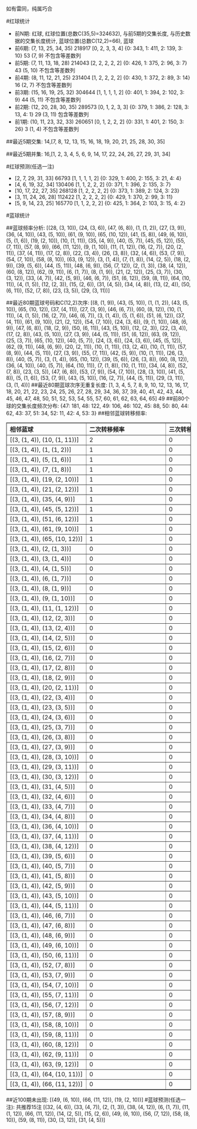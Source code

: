 <!-- 
.. title: 大乐透13048期(2013-04-29)数据分析报告
.. slug: dlott-13048-2013-04-29-report
.. date: 2013-04-30 08:00:00 UTC+08:00
.. tags: Lottery
.. link: 
.. description: 
.. type: text
-->

如有雷同，纯属巧合

<!-- TEASER_END-->

#红球统计

- 前N期: 红球, 红球位置(总数C(35,5)=324632), 与前5期的交集长度, 与历史数据的交集长度统计, 蓝球位置(总数C(12,2)=66), 蓝球
- 前6期: (7, 13, 25, 34, 35) 218917 [0, 2, 3, 3, 4] {0: 343, 1: 411, 2: 139, 3: 10} 53 (7, 9) 不包含等差数列
- 前5期: (7, 11, 13, 18, 28) 214043 [2, 2, 2, 2, 2] {0: 426, 1: 375, 2: 96, 3: 7} 43 (5, 10) 不包含等差数列
- 前4期: (8, 11, 12, 21, 25) 231404 [1, 2, 2, 2, 2] {0: 430, 1: 372, 2: 89, 3: 14} 16 (2, 7) 不包含等差数列
- 前3期: (15, 16, 19, 25, 32) 304644 [1, 1, 1, 1, 2] {0: 401, 1: 394, 2: 102, 3: 9} 44 (5, 11) 不包含等差数列
- 前2期: (12, 20, 28, 30, 35) 289573 [0, 1, 2, 3, 3] {0: 379, 1: 386, 2: 128, 3: 13, 4: 1} 29 (3, 11) 包含等差数列
- 前1期: (10, 11, 23, 32, 33) 260651 [0, 1, 2, 2, 2] {0: 331, 1: 401, 2: 150, 3: 26} 3 (1, 4) 不包含等差数列

##最近5期交集:
14,[7, 8, 12, 13, 15, 16, 18, 19, 20, 21, 25, 28, 30, 35]

##最近5期并集:
16,[1, 2, 3, 4, 5, 6, 9, 14, 17, 22, 24, 26, 27, 29, 31, 34]

#红球预测(任选一注)

- [2, 7, 29, 31, 33] 66793 [1, 1, 1, 1, 2] {0: 329, 1: 400, 2: 155, 3: 21, 4: 4}
- [4, 6, 19, 32, 34] 130406 [1, 1, 2, 2, 2] {0: 371, 1: 396, 2: 135, 3: 7}
- [10, 17, 22, 27, 35] 268128 [1, 2, 2, 2, 2] {0: 373, 1: 389, 2: 124, 3: 23}
- [3, 11, 24, 26, 28] 112422 [1, 2, 2, 2, 2] {0: 429, 1: 370, 2: 99, 3: 11}
- [5, 9, 14, 23, 25] 165770 [1, 1, 2, 2, 2] {0: 425, 1: 364, 2: 103, 3: 15, 4: 2}

#蓝球统计

##蓝球频率分析:
[(28, (3, 10)), (24, (3, 6)), (47, (6, 8)), (1, (1, 2)), (27, (3, 9)), (36, (4, 10)), (43, (5, 10)), (61, (9, 10)), (65, (10, 12)), (41, (5, 8)), (49, (6, 10)), (5, (1, 6)), (19, (2, 10)), (10, (1, 11)), (35, (4, 9)), (40, (5, 7)), (45, (5, 12)), (55, (7, 11)), (57, (8, 9)), (66, (11, 12)), (9, (1, 10)), (11, (1, 12)), (16, (2, 7)), (20, (2, 11)), (37, (4, 11)), (17, (2, 8)), (22, (3, 4)), (26, (3, 8)), (32, (4, 6)), (53, (7, 9)), (54, (7, 10)), (58, (8, 10)), (63, (9, 12)), (3, (1, 4)), (7, (1, 8)), (14, (2, 5)), (18, (2, 9)), (39, (5, 6)), (44, (5, 11)), (48, (6, 9)), (56, (7, 12)), (2, (1, 3)), (38, (4, 12)), (60, (8, 12)), (62, (9, 11)), (6, (1, 7)), (8, (1, 9)), (21, (2, 12)), (25, (3, 7)), (30, (3, 12)), (33, (4, 7)), (42, (5, 9)), (46, (6, 7)), (51, (6, 12)), (59, (8, 11)), (64, (10, 11)), (4, (1, 5)), (12, (2, 3)), (15, (2, 6)), (31, (4, 5)), (34, (4, 8)), (13, (2, 4)), (50, (6, 11)), (52, (7, 8)), (23, (3, 5)), (29, (3, 11))]

##最近80期蓝球号码和C(12,2)次序:
[(8, (1, 9)), (43, (5, 10)), (1, (1, 2)), (43, (5, 10)), (65, (10, 12)), (37, (4, 11)), (27, (3, 9)), (46, (6, 7)), (60, (8, 12)), (10, (1, 11)), (4, (1, 5)), (16, (2, 7)), (46, (6, 7)), (3, (1, 4)), (5, (1, 6)), (51, (6, 12)), (37, (4, 11)), (61, (9, 10)), (21, (2, 12)), (54, (7, 10)), (24, (3, 6)), (9, (1, 10)), (48, (6, 9)), (47, (6, 8)), (18, (2, 9)), (50, (6, 11)), (43, (5, 10)), (12, (2, 3)), (22, (3, 4)), (17, (2, 8)), (43, (5, 10)), (27, (3, 9)), (44, (5, 11)), (51, (6, 12)), (63, (9, 12)), (25, (3, 7)), (65, (10, 12)), (40, (5, 7)), (24, (3, 6)), (24, (3, 6)), (45, (5, 12)), (62, (9, 11)), (48, (6, 9)), (20, (2, 11)), (10, (1, 11)), (13, (2, 4)), (10, (1, 11)), (57, (8, 9)), (44, (5, 11)), (27, (3, 9)), (55, (7, 11)), (42, (5, 9)), (10, (1, 11)), (26, (3, 8)), (40, (5, 7)), (3, (1, 4)), (65, (10, 12)), (39, (5, 6)), (26, (3, 8)), (60, (8, 12)), (36, (4, 10)), (40, (5, 7)), (64, (10, 11)), (7, (1, 8)), (10, (1, 11)), (34, (4, 8)), (52, (7, 8)), (23, (3, 5)), (47, (6, 8)), (53, (7, 9)), (54, (7, 10)), (28, (3, 10)), (41, (5, 8)), (5, (1, 6)), (53, (7, 9)), (43, (5, 10)), (16, (2, 7)), (44, (5, 11)), (29, (3, 11)), (3, (1, 4))]
##最近80期蓝球次序无重复长度:
[1, 3, 4, 5, 7, 8, 9, 10, 12, 13, 16, 17, 18, 20, 21, 22, 23, 24, 25, 26, 27, 28, 29, 34, 36, 37, 39, 40, 41, 42, 43, 44, 45, 46, 47, 48, 50, 51, 52, 53, 54, 55, 57, 60, 61, 62, 63, 64, 65] 49
##前80个球的交集长度频次分布:
{47: 181, 48: 122, 49: 106, 46: 102, 45: 88, 50: 80, 44: 62, 43: 37, 51: 34, 52: 11, 42: 4, 53: 3}
##相邻蓝球转移频率:
<table border="1" class="table table-striped dataframe">
  <thead>
    <tr style="text-align: left;">
      <th style="min-width: 200px;">相邻蓝球</th>
      <th style="min-width: 200px;">二次转移频率</th>
      <th style="min-width: 200px;">三次转移频率</th>
    </tr>
  </thead>
  <tbody>
    <tr>
      <td>  [(3, (1, 4)), (10, (1, 11))]</td>
      <td> 2</td>
      <td> 0</td>
    </tr>
    <tr>
      <td>    [(3, (1, 4)), (1, (1, 2))]</td>
      <td> 1</td>
      <td> 0</td>
    </tr>
    <tr>
      <td>    [(3, (1, 4)), (5, (1, 6))]</td>
      <td> 1</td>
      <td> 0</td>
    </tr>
    <tr>
      <td>    [(3, (1, 4)), (7, (1, 8))]</td>
      <td> 1</td>
      <td> 0</td>
    </tr>
    <tr>
      <td>  [(3, (1, 4)), (19, (2, 10))]</td>
      <td> 1</td>
      <td> 0</td>
    </tr>
    <tr>
      <td>  [(3, (1, 4)), (21, (2, 12))]</td>
      <td> 1</td>
      <td> 0</td>
    </tr>
    <tr>
      <td>   [(3, (1, 4)), (35, (4, 9))]</td>
      <td> 1</td>
      <td> 0</td>
    </tr>
    <tr>
      <td>  [(3, (1, 4)), (45, (5, 12))]</td>
      <td> 1</td>
      <td> 0</td>
    </tr>
    <tr>
      <td>  [(3, (1, 4)), (51, (6, 12))]</td>
      <td> 1</td>
      <td> 0</td>
    </tr>
    <tr>
      <td>  [(3, (1, 4)), (61, (9, 10))]</td>
      <td> 1</td>
      <td> 0</td>
    </tr>
    <tr>
      <td> [(3, (1, 4)), (65, (10, 12))]</td>
      <td> 1</td>
      <td> 0</td>
    </tr>
    <tr>
      <td>    [(3, (1, 4)), (2, (1, 3))]</td>
      <td> 0</td>
      <td> 0</td>
    </tr>
    <tr>
      <td>    [(3, (1, 4)), (3, (1, 4))]</td>
      <td> 0</td>
      <td> 0</td>
    </tr>
    <tr>
      <td>    [(3, (1, 4)), (4, (1, 5))]</td>
      <td> 0</td>
      <td> 0</td>
    </tr>
    <tr>
      <td>    [(3, (1, 4)), (6, (1, 7))]</td>
      <td> 0</td>
      <td> 0</td>
    </tr>
    <tr>
      <td>    [(3, (1, 4)), (8, (1, 9))]</td>
      <td> 0</td>
      <td> 0</td>
    </tr>
    <tr>
      <td>   [(3, (1, 4)), (9, (1, 10))]</td>
      <td> 0</td>
      <td> 0</td>
    </tr>
    <tr>
      <td>  [(3, (1, 4)), (11, (1, 12))]</td>
      <td> 0</td>
      <td> 0</td>
    </tr>
    <tr>
      <td>   [(3, (1, 4)), (12, (2, 3))]</td>
      <td> 0</td>
      <td> 0</td>
    </tr>
    <tr>
      <td>   [(3, (1, 4)), (13, (2, 4))]</td>
      <td> 0</td>
      <td> 0</td>
    </tr>
    <tr>
      <td>   [(3, (1, 4)), (14, (2, 5))]</td>
      <td> 0</td>
      <td> 0</td>
    </tr>
    <tr>
      <td>   [(3, (1, 4)), (15, (2, 6))]</td>
      <td> 0</td>
      <td> 0</td>
    </tr>
    <tr>
      <td>   [(3, (1, 4)), (16, (2, 7))]</td>
      <td> 0</td>
      <td> 0</td>
    </tr>
    <tr>
      <td>   [(3, (1, 4)), (17, (2, 8))]</td>
      <td> 0</td>
      <td> 0</td>
    </tr>
    <tr>
      <td>   [(3, (1, 4)), (18, (2, 9))]</td>
      <td> 0</td>
      <td> 0</td>
    </tr>
    <tr>
      <td>  [(3, (1, 4)), (20, (2, 11))]</td>
      <td> 0</td>
      <td> 0</td>
    </tr>
    <tr>
      <td>   [(3, (1, 4)), (22, (3, 4))]</td>
      <td> 0</td>
      <td> 0</td>
    </tr>
    <tr>
      <td>   [(3, (1, 4)), (23, (3, 5))]</td>
      <td> 0</td>
      <td> 0</td>
    </tr>
    <tr>
      <td>   [(3, (1, 4)), (24, (3, 6))]</td>
      <td> 0</td>
      <td> 0</td>
    </tr>
    <tr>
      <td>   [(3, (1, 4)), (25, (3, 7))]</td>
      <td> 0</td>
      <td> 0</td>
    </tr>
    <tr>
      <td>   [(3, (1, 4)), (26, (3, 8))]</td>
      <td> 0</td>
      <td> 0</td>
    </tr>
    <tr>
      <td>   [(3, (1, 4)), (27, (3, 9))]</td>
      <td> 0</td>
      <td> 0</td>
    </tr>
    <tr>
      <td>  [(3, (1, 4)), (28, (3, 10))]</td>
      <td> 0</td>
      <td> 0</td>
    </tr>
    <tr>
      <td>  [(3, (1, 4)), (29, (3, 11))]</td>
      <td> 0</td>
      <td> 0</td>
    </tr>
    <tr>
      <td>  [(3, (1, 4)), (30, (3, 12))]</td>
      <td> 0</td>
      <td> 0</td>
    </tr>
    <tr>
      <td>   [(3, (1, 4)), (31, (4, 5))]</td>
      <td> 0</td>
      <td> 0</td>
    </tr>
    <tr>
      <td>   [(3, (1, 4)), (32, (4, 6))]</td>
      <td> 0</td>
      <td> 0</td>
    </tr>
    <tr>
      <td>   [(3, (1, 4)), (33, (4, 7))]</td>
      <td> 0</td>
      <td> 0</td>
    </tr>
    <tr>
      <td>   [(3, (1, 4)), (34, (4, 8))]</td>
      <td> 0</td>
      <td> 0</td>
    </tr>
    <tr>
      <td>  [(3, (1, 4)), (36, (4, 10))]</td>
      <td> 0</td>
      <td> 0</td>
    </tr>
    <tr>
      <td>  [(3, (1, 4)), (37, (4, 11))]</td>
      <td> 0</td>
      <td> 0</td>
    </tr>
    <tr>
      <td>  [(3, (1, 4)), (38, (4, 12))]</td>
      <td> 0</td>
      <td> 0</td>
    </tr>
    <tr>
      <td>   [(3, (1, 4)), (39, (5, 6))]</td>
      <td> 0</td>
      <td> 0</td>
    </tr>
    <tr>
      <td>   [(3, (1, 4)), (40, (5, 7))]</td>
      <td> 0</td>
      <td> 0</td>
    </tr>
    <tr>
      <td>   [(3, (1, 4)), (41, (5, 8))]</td>
      <td> 0</td>
      <td> 0</td>
    </tr>
    <tr>
      <td>   [(3, (1, 4)), (42, (5, 9))]</td>
      <td> 0</td>
      <td> 0</td>
    </tr>
    <tr>
      <td>  [(3, (1, 4)), (43, (5, 10))]</td>
      <td> 0</td>
      <td> 0</td>
    </tr>
    <tr>
      <td>  [(3, (1, 4)), (44, (5, 11))]</td>
      <td> 0</td>
      <td> 0</td>
    </tr>
    <tr>
      <td>   [(3, (1, 4)), (46, (6, 7))]</td>
      <td> 0</td>
      <td> 0</td>
    </tr>
    <tr>
      <td>   [(3, (1, 4)), (47, (6, 8))]</td>
      <td> 0</td>
      <td> 0</td>
    </tr>
    <tr>
      <td>   [(3, (1, 4)), (48, (6, 9))]</td>
      <td> 0</td>
      <td> 0</td>
    </tr>
    <tr>
      <td>  [(3, (1, 4)), (49, (6, 10))]</td>
      <td> 0</td>
      <td> 0</td>
    </tr>
    <tr>
      <td>  [(3, (1, 4)), (50, (6, 11))]</td>
      <td> 0</td>
      <td> 0</td>
    </tr>
    <tr>
      <td>   [(3, (1, 4)), (52, (7, 8))]</td>
      <td> 0</td>
      <td> 0</td>
    </tr>
    <tr>
      <td>   [(3, (1, 4)), (53, (7, 9))]</td>
      <td> 0</td>
      <td> 0</td>
    </tr>
    <tr>
      <td>  [(3, (1, 4)), (54, (7, 10))]</td>
      <td> 0</td>
      <td> 0</td>
    </tr>
    <tr>
      <td>  [(3, (1, 4)), (55, (7, 11))]</td>
      <td> 0</td>
      <td> 0</td>
    </tr>
    <tr>
      <td>  [(3, (1, 4)), (56, (7, 12))]</td>
      <td> 0</td>
      <td> 0</td>
    </tr>
    <tr>
      <td>   [(3, (1, 4)), (57, (8, 9))]</td>
      <td> 0</td>
      <td> 0</td>
    </tr>
    <tr>
      <td>  [(3, (1, 4)), (58, (8, 10))]</td>
      <td> 0</td>
      <td> 0</td>
    </tr>
    <tr>
      <td>  [(3, (1, 4)), (59, (8, 11))]</td>
      <td> 0</td>
      <td> 0</td>
    </tr>
    <tr>
      <td>  [(3, (1, 4)), (60, (8, 12))]</td>
      <td> 0</td>
      <td> 0</td>
    </tr>
    <tr>
      <td>  [(3, (1, 4)), (62, (9, 11))]</td>
      <td> 0</td>
      <td> 0</td>
    </tr>
    <tr>
      <td>  [(3, (1, 4)), (63, (9, 12))]</td>
      <td> 0</td>
      <td> 0</td>
    </tr>
    <tr>
      <td> [(3, (1, 4)), (64, (10, 11))]</td>
      <td> 0</td>
      <td> 0</td>
    </tr>
    <tr>
      <td> [(3, (1, 4)), (66, (11, 12))]</td>
      <td> 0</td>
      <td> 0</td>
    </tr>
  </tbody>
</table>
##近100期未出现:
[(49, (6, 10)), (66, (11, 12)), (19, (2, 10))]
#蓝球预测(任选一注):
共推荐15注
[(32, (4, 6)), (33, (4, 7)), (2, (1, 3)), (38, (4, 12)), (6, (1, 7)), (11, (1, 12)), (66, (11, 12)), (14, (2, 5)), (15, (2, 6)), (49, (6, 10)), (56, (7, 12)), (58, (8, 10)), (59, (8, 11)), (30, (3, 12)), (31, (4, 5))]

